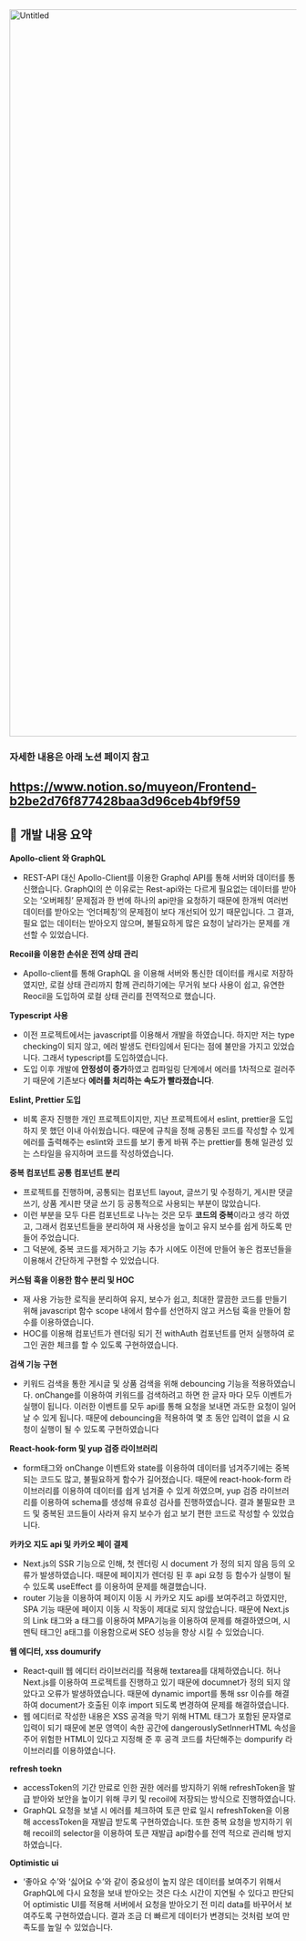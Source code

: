 
<img width="1276" alt="Untitled" src="https://github.com/MUYEONKIM/REACT-PROJECT/assets/114132468/898b7dec-d112-40eb-ae7b-ea31700e0b8a">

### 자세한 내용은 아래 노션 페이지 참고
## https://www.notion.so/muyeon/Frontend-b2be2d76f877428baa3d96ceb4bf9f59

## 📙 **개발 내용 요약**

**Apollo-client 와 GraphQL**

- REST-API 대신 Apollo-Client를 이용한 Graphql API를 통해 서버와 데이터를 통신했습니다. GraphQl의 쓴 이유로는 Rest-api와는 다르게 필요없는 데이터를 받아오는 ‘오버페칭’ 문제점과 한 번에 하나의 api만을 요청하기 때문에 한개씩 여러번 데이터를 받아오는 ‘언더페칭’의 문제점이 보다 개선되어 있기 때문입니다.  그 결과, 필요 없는 데이터는 받아오지 않으며, 불필요하게 많은 요청이 날라가는 문제를 개선할 수 있었습니다.

**Recoil을 이용한 손쉬운 전역 상태 관리**

- Apollo-client를 통해 GraphQL 을 이용해 서버와 통신한 데이터를 캐시로 저장하였지만, 로컬 상태 관리까지 함께 관리하기에는 무거워 보다 사용이 쉽고, 유연한 Reocil을 도입하여 로컬 상태 관리를 전역적으로 했습니다.

**Typescript 사용**

- 이전 프로젝트에서는 javascript를 이용해서 개발을 하였습니다. 하지만 저는 type checking이 되지 않고, 에러 발생도 런타임에서 된다는 점에 불만을 가지고 있었습니다. 그래서 typescript를 도입하였습니다.
- 도입 이후 개발에 **안정성이 증가**하였고 컴파일링 단계에서 에러를 1차적으로 걸러주기 때문에 
기존보다 **에러를 처리하는 속도가 빨라졌습니다**.

**Eslint, Prettier 도입**

- 비록 혼자 진행한 개인 프로젝트이지만, 지난 프로젝트에서 eslint, prettier을 도입하지 못 했던 이내 아쉬웠습니다. 때문에 규칙을 정해 공통된 코드를 작성할 수 있게 에러를 출력해주는 eslint와 코드를 보기 좋게 바꿔 주는 prettier를 통해 일관성 있는 스타일을 유지하며 코드를 작성하였습니다.

**중복 컴포넌트 공통 컴포넌트 분리**

- 프로젝트를 진행하며, 공통되는 컴포넌트 layout, 글쓰기 및 수정하기, 게시판 댓글 쓰기, 상품 게시판 댓글 쓰기 등 공통적으로 사용되는 부분이 많았습니다.
- 이런 부분을 모두 다른 컴포넌트로 나누는 것은 모두 **코드의 중복**이라고 생각 하였고, 그래서 컴포넌트들을 분리하여 재 사용성을 높이고 유지 보수를 쉽게 하도록 만들어 주었습니다.
- 그 덕분에, 중복 코드를 제거하고 기능 추가 시에도 이전에 만들어 놓은 컴포넌들을 이용해서 간단하게 구현할 수 있었습니다.

**커스텀 훅을 이용한 함수 분리 및 HOC**

- 재 사용 가능한 로직을 분리하여 유지, 보수가 쉽고, 최대한 깔끔한 코드를 만들기 위해 javascript 함수 scope 내에서 함수를 선언하지 않고 커스텀 훅을 만들어 함수를 이용하였습니다.
- HOC를 이용해 컴포넌트가 렌더링 되기 전 withAuth 컴포넌트를 먼저 실행하여 로그인 권한 체크를 할 수 있도록 구현하였습니다.

**검색 기능 구현**

- 키워드 검색을 통한 게시글 및 상품 검색을 위해 debouncing 기능을 적용하였습니다. onChange를 이용하여 키워드를 검색하려고 하면 한 글자 마다 모두 이벤트가 실행이 됩니다. 이러한 이벤트를 모두 api를 통해 요청을 보내면 과도한 요청이 일어날 수 있게 됩니다. 때문에 debouncing을 적용하여 몇 초 동안 입력이 없을 시 요청이 실행이 될 수 있도록 구현하였습니다

**React-hook-form 및 yup 검증 라이브러리**

- form태그와 onChange 이벤트와 state를 이용하여 데이터를 넘겨주기에는 중복되는 코드도 많고, 불필요하게 함수가 길어졌습니다. 때문에 react-hook-form 라이브러리를 이용하여 데이터를 쉽게 넘겨줄 수 있게 하였으며, yup 검증 라이브러리를 이용하여 schema를 생성해 유효성 검사를 진행하였습니다. 
결과 불필요한 코드 및 중복된 코드들이 사라져 유지 보수가 쉽고 보기 편한 코드로 작성할 수 있었습니다.

  

**카카오 지도 api 및 카카오 페이 결제**

- Next.js의 SSR 기능으로 인해, 첫 렌더링 시 document 가 정의 되지 않음 등의 오류가 발생하였습니다. 때문에 페이지가 렌더링 된 후 api 요청 등 함수가 실행이 될 수 있도록 useEffect 를 이용하여 문제를 해결했습니다.
- router 기능을 이용하여 페이지 이동 시 카카오 지도 api를 보여주려고 하였지만, SPA 기능 때문에 페이지 이동 시 작동이 제대로 되지 않았습니다. 때문에 Next.js의 Link 태그와 a 태그를 이용하여 MPA기능을 이용하여 문제를 해결하였으며, 시멘틱 태그인 a태그를 이용함으로써 SEO 성능을 향상 시킬 수 있었습니다.

**웹 에디터, xss doumurify**

- React-quill 웹 에디터 라이브러리를 적용해 textarea를 대체하였습니다. 허나 Next.js를 이용하여 프로젝트를 진행하고 있기 때문에 documnet가 정의 되지 않았다고 오류가 발생하였습니다. 때문에 dynamic import를 통해 ssr 이슈를 해결하여 document가 호출된 이후 import 되도록 변경하여 문제를 해결하였습니다.
- 웹 에디터로 작성한 내용은 XSS 공격을 막기 위해 HTML 태그가 포함된 문자열로 입력이 되기 때문에 본문 영역이 속한 공간에 dangerouslySetInnerHTML 속성을 주어 위험한 HTML이 있다고 지정해 준 후 공격 코드를 차단해주는 dompurify 라이브러리를 이용하였습니다.

**refresh toekn**

- accessToken의 기간 만료로 인한 권한 에러를 방지하기 위해 refreshToken을 발급 받아와 보안을 높이기 위해 쿠키 및 recoil에 저장되는 방식으로 진행하였습니다.
- GraphQL 요청을 보낼 시 에러를 체크하여 토큰 만료 일시 refreshToken을 이용해 accessToken을 재발급 받도록 구현하였습니다. 또한 중복 요청을 방지하기 위해 recoil의 selector을 이용하여 토큰 재발급 api함수를 전역 적으로 관리해 방지하였습니다.

**Optimistic ui**

- ‘좋아요 수’와 ‘싫어요 수’와 같이 중요성이 높지 않은 데이터를 보여주기 위해서 GraphQL에 다시 요청을 보내 받아오는 것은 다소 시간이 지연될 수 있다고 판단되어 optimistic UI를 적용해 서버에서 요청을 받아오기 전 미리 data를 바꾸어서 보여주도록 구현하였습니다. 결과 조금 더 빠르게 데이터가 변경되는 것처럼 보여 만족도를 높일 수 있었습니다.
